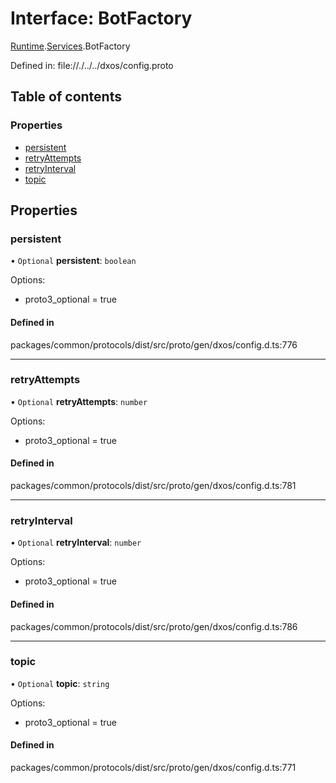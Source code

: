 # Interface: BotFactory

[Runtime](../modules/dxos_config.defs.Runtime.md).[Services](../modules/dxos_config.defs.Runtime.Services.md).BotFactory

Defined in:
  file://./../../dxos/config.proto

## Table of contents

### Properties

- [persistent](dxos_config.defs.Runtime.Services.BotFactory.md#persistent)
- [retryAttempts](dxos_config.defs.Runtime.Services.BotFactory.md#retryattempts)
- [retryInterval](dxos_config.defs.Runtime.Services.BotFactory.md#retryinterval)
- [topic](dxos_config.defs.Runtime.Services.BotFactory.md#topic)

## Properties

### persistent

• `Optional` **persistent**: `boolean`

Options:
  - proto3_optional = true

#### Defined in

packages/common/protocols/dist/src/proto/gen/dxos/config.d.ts:776

___

### retryAttempts

• `Optional` **retryAttempts**: `number`

Options:
  - proto3_optional = true

#### Defined in

packages/common/protocols/dist/src/proto/gen/dxos/config.d.ts:781

___

### retryInterval

• `Optional` **retryInterval**: `number`

Options:
  - proto3_optional = true

#### Defined in

packages/common/protocols/dist/src/proto/gen/dxos/config.d.ts:786

___

### topic

• `Optional` **topic**: `string`

Options:
  - proto3_optional = true

#### Defined in

packages/common/protocols/dist/src/proto/gen/dxos/config.d.ts:771

